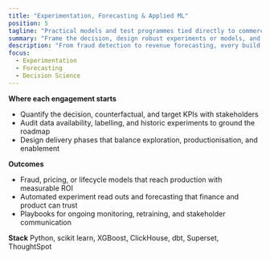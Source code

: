 ```yaml
---
title: "Experimentation, Forecasting & Applied ML"
position: 5
tagline: "Practical models and test programmes tied directly to commercial metrics."
summary: "Frame the decision, design robust experiments or models, and keep them accountable in production."
description: "From fraud detection to revenue forecasting, every build is anchored in a decade of founder led decision science delivery."
focus:
  - Experimentation
  - Forecasting
  - Decision Science
---
```


**Where each engagement starts**
- Quantify the decision, counterfactual, and target KPIs with stakeholders
- Audit data availability, labelling, and historic experiments to ground the roadmap
- Design delivery phases that balance exploration, productionisation, and enablement

**Outcomes**
- Fraud, pricing, or lifecycle models that reach production with measurable ROI
- Automated experiment read outs and forecasting that finance and product can trust
- Playbooks for ongoing monitoring, retraining, and stakeholder communication

**Stack**
Python, scikit learn, XGBoost, ClickHouse, dbt, Superset, ThoughtSpot
